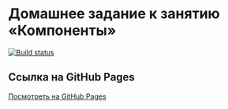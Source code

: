 # Домашнее задание к занятию «Компоненты»


[![Build status](https://ci.appveyor.com/api/projects/status/github/chernikov-frontend/ra16-homeworks-components-store-func?branch=main&svg=true)](https://ci.appveyor.com/project/chernikov-frontend/ra16-homeworks-components-store-func)


## Ссылка на GitHub Pages
[Посмотреть на GitHub Pages](https://chernikov-frontend.github.io/ra16-homeworks-components-store-func/)
